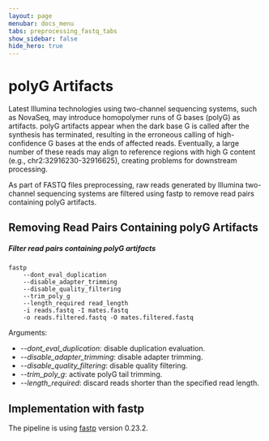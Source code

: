 ```yaml
---
layout: page
menubar: docs_menu
tabs: preprocessing_fastq_tabs
show_sidebar: false
hide_hero: true
---
```


# polyG Artifacts

Latest Illumina technologies using two-channel sequencing systems, such as NovaSeq, may introduce homopolymer runs of G bases (polyG) as artifacts. polyG artifacts appear when the dark base G is called after the synthesis has terminated, resulting in the erroneous calling of high-confidence G bases at the ends of affected reads. Eventually, a large number of these reads may align to reference regions with high G content (e.g., chr2:32916230-32916625), creating problems for downstream processing.

As part of FASTQ files preprocessing, raw reads generated by Illumina two-channel sequencing systems are filtered using fastp to remove read pairs containing polyG artifacts.

## Removing Read Pairs Containing polyG Artifacts

##### Filter read pairs containing polyG artifacts

```text
fastp
    --dont_eval_duplication
    --disable_adapter_trimming
    --disable_quality_filtering
    --trim_poly_g
    --length_required read_length
    -i reads.fastq -I mates.fastq
    -o reads.filtered.fastq -O mates.filtered.fastq
```

Arguments:

- *-\-dont_eval_duplication*: disable duplication evaluation.
- *-\-disable_adapter_trimming*: disable adapter trimming.
- *-\-disable_quality_filtering*: disable quality filtering.
- *-\-trim_poly_g*: activate polyG tail trimming.
- *-\-length_required*: discard reads shorter than the specified read length.

## Implementation with fastp

The pipeline is using [fastp](https://github.com/OpenGene/fastp) version 0.23.2.

